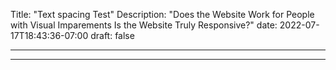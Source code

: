 Title: "Text spacing Test"
Description: "Does the Website Work for People with Visual Imparements
Is the Website Truly Responsive?"
date: 2022-07-17T18:43:36-07:00
draft: false

---

---